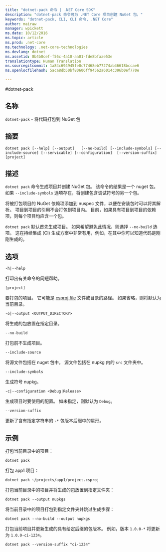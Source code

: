 ```yaml
---
title: "dotnet-pack 命令 | .NET Core SDK"
description: "dotnet-pack 命令可为 .NET Core 项目创建 NuGet 包。"
keywords: "dotnet-pack, CLI, CLI 命令, .NET Core"
author: mairaw
manager: wpickett
ms.date: 10/12/2016
ms.topic: article
ms.prod: .net-core
ms.technology: .net-core-technologies
ms.devlang: dotnet
ms.assetid: 8b4b8cef-f56c-4a10-aa01-fde8bfaae53e
translationtype: Human Translation
ms.sourcegitcommit: 1a84c694945fe0c77468eb77274ab46618bccae6
ms.openlocfilehash: 5aca8db50bf80606ff94562a6014c396b0ef770e

---
```


#<a name="dotnet-pack"></a>dotnet-pack

## <a name="name"></a>名称

`dotnet-pack` - 将代码打包到 NuGet 包

## <a name="synopsis"></a>摘要

`dotnet pack [--help] [--output]  
    [--no-build] [--include-symbols]
    [--include-source] [--servicable]
    [--configuration]  [--version-suffix]
    [project]`  

## <a name="description"></a>描述

`dotnet pack` 命令生成项目并创建 NuGet 包。 该命令的结果是一个 nuget 包。 如果 `--include-symbols` 选项存在，将创建包含调试符号的另一个包。 

将被打包项目的 NuGet 依赖项添加到 nuspec 文件，以便在安装包时可以将其解析。 项目到项目的引用不会打包到项目内。 目前，如果具有项目到项目的依赖项，则每个项目均应含一个包。

`dotnet pack` 默认首先生成项目。 如果希望避免此情况，则选择 `--no-build` 选项。 这在持续集成 (CI) 生成方案中非常有用，例如，在其中你可以知道代码是刚刚生成的。 

## <a name="options"></a>选项

`-h|--help`

打印出有关命令的简短帮助。  

`[project]` 
    
要打包的项目。 它可能是 [csproj file](csproj.md) 文件或目录的路径。 如果省略，则将默认为当前目录。 

`-o|--output <OUTPUT_DIRECTORY>`

将生成的包放置在指定目录。 

`--no-build`

打包前不生成项目。 

`--include-source`

将源文件包括在 nuget 包中。 源文件包括在 nupkg 内的 `src` 文件夹中。 

`--include-symbols`

生成符号 nupkg。 

`-c|--configuration <Debug|Release>`

生成项目时要使用的配置。 如未指定，则默认为 `Debug`。

`--version-suffix`

更新了含有指定字符串的 `-*` 包版本后缀中的星形。

## <a name="examples"></a>示例

打包当前目录中的项目：

`dotnet pack`

打包 app1 项目：

`dotnet pack ~/projects/app1/project.csproj`
    
打包当前目录中的项目并将生成的包放置到指定文件夹：

`dotnet pack --output nupkgs`

将当前目录中的项目打包到指定文件夹并跳过生成步骤：

`dotnet pack --no-build --output nupkgs`

打包当前项目并更新生成的具有给定后缀的包版本。 例如，版本 `1.0.0-*` 将更新为 `1.0.0-ci-1234`。

`dotnet pack --version-suffix "ci-1234"`



<!--HONumber=Nov16_HO3-->


